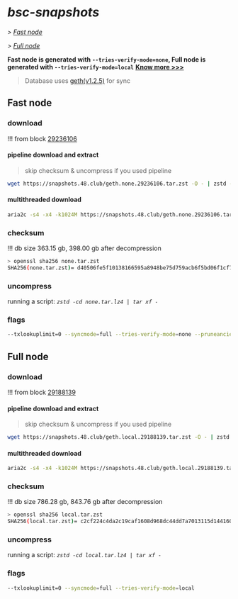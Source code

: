 # *bsc-snapshots*


*\> [Fast node](#fast-node)*

*\> [Full node](#full-node)*

**Fast node is generated with `--tries-verify-mode=none`, Full node is generated with `--tries-verify-mode=local`**
**[Know more >>>](https://github.com/bnb-chain/bsc/pull/926)**

> Database uses [geth(v1.2.5)](https://github.com/bnb-chain/bsc/releases/tag/v1.2.5) for sync


## Fast node

### download

<!-- begin_none -->

!!! from block [29236106](https://bscscan.com/block/29236106)

#### pipeline download and extract
> skip checksum & uncompress if you used pipeline
```bash
wget https://snapshots.48.club/geth.none.29236106.tar.zst -O - | zstd -cd | tar xf -
```

#### multithreaded download

```bash
aria2c -s4 -x4 -k1024M https://snapshots.48.club/geth.none.29236106.tar.zst -o none.tar.zst
```


### checksum

!!! db size 363.15 gb, 398.00 gb after decompression
```bash
> openssl sha256 none.tar.zst
SHA256(none.tar.zst)= d40506fe5f10138166595a8948be75d759acb6f5bd06f1cf7f0364e87eced275
```

<!-- end_none -->

### uncompress


running a script: _`zstd -cd none.tar.lz4 | tar xf -`_


### flags


```bash
--txlookuplimit=0 --syncmode=full --tries-verify-mode=none --pruneancient=true --diffblock=5000
```


## Full node


### download

<!-- begin_local -->

!!! from block [29188139](https://bscscan.com/block/29188139)

#### pipeline download and extract
> skip checksum & uncompress if you used pipeline
```bash
wget https://snapshots.48.club/geth.local.29188139.tar.zst -O - | zstd -cd | tar xf -
```

#### multithreaded download

```bash
aria2c -s4 -x4 -k1024M https://snapshots.48.club/geth.local.29188139.tar.zst -o local.tar.zst
```


### checksum

!!! db size 786.28 gb, 843.76 gb after decompression
```bash
> openssl sha256 local.tar.zst
SHA256(local.tar.zst)= c2cf224c4da2c19caf1608d968dc44dd7a7013115d144160e85fa6e287590c51
```

<!-- end_local -->


### uncompress


running a script: _`zstd -cd local.tar.lz4 | tar xf -`_


### flags


```bash
--txlookuplimit=0 --syncmode=full --tries-verify-mode=local
```
